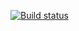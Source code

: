 [![Build status](https://ci.appveyor.com/api/projects/status/dveg65uix5wdjhd6?svg=true)](https://ci.appveyor.com/project/NISO4-qa/aqa-postman)

